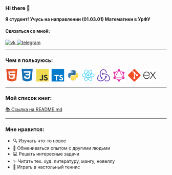 ### Hi there 👋
<b>Я студент! Учусь на направлении (01.03.01) Математики в УрФУ</b>
#### Связаться со мной:
<a href="https://vk.com/artyom_sultanov">
  <img src="https://github.com/gauravghongde/social-icons/blob/master/SVG/Color/VK.svg"  title="vk" alt="vk" width="30"/>
</a>
<a href="https://t.me/artyomSultanov">
  <img src="https://github.com/gauravghongde/social-icons/blob/master/SVG/Color/Telegram.svg"  title="telegram" alt="telegram" width="30"/>
</a>

---

### Чем я пользуюсь:
<div>
  <img src="https://github.com/devicons/devicon/blob/master/icons/html5/html5-original.svg" title="HTML5" alt="HTML" width="40" height="40"/>&nbsp;
  <img src="https://github.com/devicons/devicon/blob/master/icons/css3/css3-plain.svg"  title="CSS3" alt="CSS" width="40" height="40"/>&nbsp;
  <img src="https://github.com/devicons/devicon/blob/master/icons/javascript/javascript-original.svg" title="JavaScript" alt="JavaScript" width="40" height="40"/>&nbsp;
  <img src="https://github.com/devicons/devicon/blob/master/icons/typescript/typescript-original.svg" title="TypeScript" alt="TypeScript" width="40" height="40"/>&nbsp;
  <img src="https://github.com/devicons/devicon/blob/master/icons/python/python-original.svg" title="Python" alt="Python" width="40" height="40"/>&nbsp;
  <img src="https://github.com/devicons/devicon/blob/master/icons/react/react-original.svg" title="React" alt="React" width="40" height="40"/>&nbsp;
  <img src="https://github.com/devicons/devicon/blob/master/icons/redux/redux-original.svg" title="Redux" alt="Redux" width="40" height="40"/>&nbsp;
  <img src="https://github.com/devicons/devicon/blob/master/icons/graphql/graphql-plain.svg" title="GraphQL" alt="GraphQL" width="40" height="40"/>&nbsp;
  <img src="https://github.com/devicons/devicon/blob/master/icons/git/git-original.svg" title="Git" alt="Git" width="40" height="40"/>&nbsp;
  <img src="https://github.com/devicons/devicon/blob/master/icons/express/express-original.svg" title="Express" alt="Express" width="40" height="40"/>&nbsp;
</div>

---

### Мой список книг:
[📚 Ссылка на README.md](library/README.md)


---

### Мне нравится:
- 🔍 Изучать что-то новое
- 💬 Обмениваться опытом с другими людьми
- 💻 Решать интересные задачи
- ✨ Читать тех. худ. литературу, мангу, новеллу
- 🏓 Играть в настольный теннис

